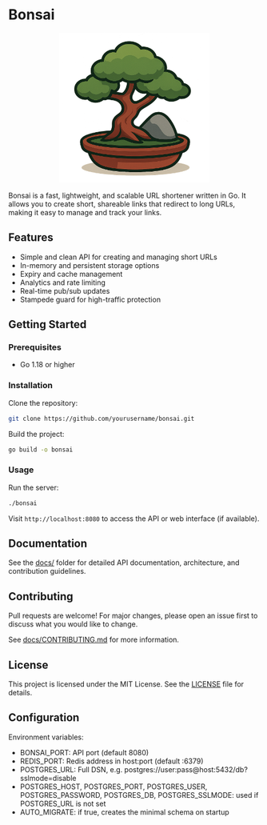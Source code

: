 
# Bonsai

<p align="center">
  <img src="img/bonsai.png" alt="Bonsai logo" width="300"/>
</p>

Bonsai is a fast, lightweight, and scalable URL shortener written in Go. It allows you to create short, shareable links that redirect to long URLs, making it easy to manage and track your links.

## Features
- Simple and clean API for creating and managing short URLs
- In-memory and persistent storage options
- Expiry and cache management
- Analytics and rate limiting
- Real-time pub/sub updates
- Stampede guard for high-traffic protection

## Getting Started

### Prerequisites
- Go 1.18 or higher

### Installation
Clone the repository:
```sh
git clone https://github.com/yourusername/bonsai.git
```
Build the project:
```sh
go build -o bonsai
```

### Usage
Run the server:
```sh
./bonsai
```
Visit `http://localhost:8080` to access the API or web interface (if available).

## Documentation
See the [docs/](docs/) folder for detailed API documentation, architecture, and contribution guidelines.

## Contributing
Pull requests are welcome! For major changes, please open an issue first to discuss what you would like to change.

See [docs/CONTRIBUTING.md](docs/CONTRIBUTING.md) for more information.

## License
This project is licensed under the MIT License. See the [LICENSE](LICENSE) file for details.

## Configuration

Environment variables:

- BONSAI_PORT: API port (default 8080)
- REDIS_PORT: Redis address in host:port (default :6379)
- POSTGRES_URL: Full DSN, e.g. postgres://user:pass@host:5432/db?sslmode=disable
- POSTGRES_HOST, POSTGRES_PORT, POSTGRES_USER, POSTGRES_PASSWORD, POSTGRES_DB, POSTGRES_SSLMODE: used if POSTGRES_URL is not set
- AUTO_MIGRATE: if true, creates the minimal schema on startup
